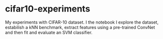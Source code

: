 # cifar10-experiments

My experiments with CIFAR-10 dataset. I the notebook I explore the dataset, estabilish a kNN benchmark, extract features using a pre-trained ConvNet and then fit and evaluate an SVM classifier.
